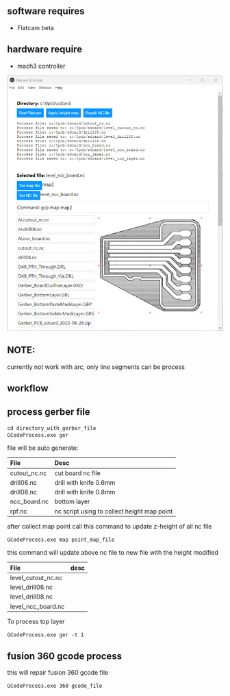 ## software requires
- Flatcam beta

## hardware require
- mach3 controller

![Screenshoot](https://github.com/tungbuivn/mach3-auto-level/blob/main/elec/my-app/images/main.png?raw=true)


## NOTE:
currently not work with arc, only line segments can be process

## workflow

## process gerber file
```shell
cd directory_with_gerber_file
GCodeProcess.exe ger
```
file will be auto generate:


| File         | Desc                                        | 
|:-------------|:--------------------------------------------|
| cutout_nc.nc | cut board nc file                           | 
| drill06.nc   | drill with knife 0.6mm                      |
| drill08.nc   | drill with knife 0.8mm                      |
| ncc_board.nc | bottom layer                                |
| rpf.nc       | nc script using to collect height map point |



after collect map point call this command to update z-height of all nc file
```shell
GCodeProcess.exe map point_map_file
```
this command will update above nc file to new file with the height modified

| File               | desc                                        | 
|:-------------------|:--------------------------------------------|
| level_cutout_nc.nc ||
| level_drill06.nc   ||
| level_drill08.nc   ||
| level_ncc_board.nc ||

To process top layer
```shell
GCodeProcess.exe ger -t 1
```
## fusion 360 gcode process
this will repair fusion 360 gcode file
```shell
GCodeProcess.exe 360 gcode_file
```
